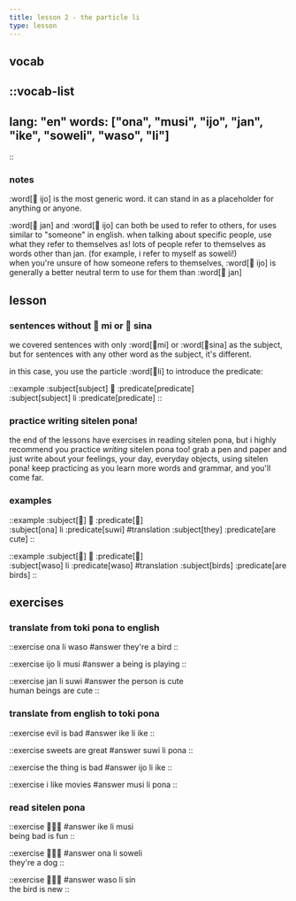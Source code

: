 ```yaml
---
title: lesson 2 - the particle li
type: lesson
---
```


## vocab
::vocab-list
---
lang: "en"
words: ["ona", "musi", "ijo", "jan", "ike", "soweli", "waso", "li"]
---
::

### notes
:word[󱤌 ijo] is the most generic word. it can stand in as a placeholder for anything or anyone.

:word[󱤑 jan] and :word[󱤌 ijo] can both be used to refer to others, for uses similar to "someone" in english. when talking about specific people, use what they refer to themselves as! lots of people refer to themselves as words other than jan. (for example, i refer to myself as soweli!) \
when you're unsure of how someone refers to themselves, :word[󱤌 ijo] is generally a better neutral term to use for them than :word[󱤑 jan]

## lesson
### sentences without 󱤴 mi or 󱥞 sina

we covered sentences with only :word[󱤴mi] or :word[󱥞sina] as the subject, but for sentences with any other word as the subject, it's different. 

in this case, you use the particle :word[󱤧li] to introduce the predicate:

::example
:subject[subject] 󱤧 :predicate[predicate] \
:subject[subject] li :predicate[predicate]
::

### practice writing sitelen pona!
the end of the lessons have exercises in reading sitelen pona, but i highly recommend you practice *writing* sitelen pona too! grab a pen and paper and just write about your feelings, your day, everyday objects, using sitelen pona! keep practicing as you learn more words and grammar, and you'll come far.

 ### examples
::example
:subject[󱥆] 󱤧 :predicate[󱥦] \
:subject[ona] li :predicate[suwi]
#translation
:subject[they] :predicate[are cute]
::

::example
:subject[󱥴] 󱤧 :predicate[󱥴] \
:subject[waso] li :predicate[waso]
#translation
:subject[birds] :predicate[are birds]
::

## exercises
### translate from toki pona to english
::exercise
ona li waso
#answer
they're a bird
::

::exercise
ijo li musi
#answer
a being is playing
::

::exercise
jan li suwi
#answer
the person is cute \
human beings are cute
::

### translate from english to toki pona
::exercise
evil is bad
#answer
ike li ike
::

::exercise
sweets are great
#answer
suwi li pona
::

::exercise
the thing is bad
#answer
ijo li ike
::

::exercise
i like movies
#answer
musi li pona
::

### read sitelen pona
::exercise
󱤍󱤧󱤻
#answer
ike li musi \
being bad is fun
::

::exercise
󱥆󱤧󱥢
#answer
ona li soweli \
they're a dog
::

::exercise
󱥴󱤧󱥝
#answer
waso li sin \
the bird is new
::